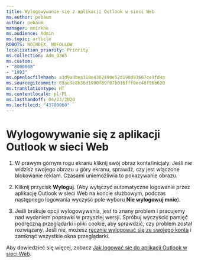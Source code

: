 ```yaml
---
title: Wylogowywanie się z aplikacji Outlook w sieci Web
ms.author: pebaum
author: pebaum
manager: mnirkhe
ms.audience: Admin
ms.topic: article
ROBOTS: NOINDEX, NOFOLLOW
localization_priority: Priority
ms.collection: Adm_O365
ms.custom:
- "8000008"
- "1993"
ms.openlocfilehash: a3d9adbea318e4302490e52d190d93607ce9fd4a
ms.sourcegitcommit: 89ae9e8b36d1980f89f07b016fff0ec48f96b620
ms.translationtype: HT
ms.contentlocale: pl-PL
ms.lasthandoff: 04/23/2020
ms.locfileid: "43789060"
---
```

# <a name="sign-out-of-outlook-on-the-web"></a>Wylogowywanie się z aplikacji Outlook w sieci Web

1. W prawym górnym rogu ekranu kliknij swój obraz konta/inicjały. Jeśli nie widzisz swojego obrazu u góry ekranu, sprawdź, czy jest włączone blokowanie reklam. Czasami uniemożliwia to pokazywanie obrazu.

2. Kliknij przycisk **Wyloguj**. (Aby wyłączyć automatyczne logowanie przez aplikację Outlook w sieci Web na koncie służbowym, podczas następnego logowania wyczyść pole wyboru **Nie wylogowuj mnie**).

3. Jeśli brakuje opcji wylogowywania, jest to znany problem i pracujemy nad wydaniem poprawki w przyszłej wersji.  Spróbuj wyczyścić pamięć podręczną przeglądarki i pliki cookie, aby sprawdzić, czy problem został rozwiązany.  Jeśli nie, możesz [ręcznie wylogować się ze swojego konta](https://login.live.com/logout.srf) i zamknąć wszystkie okna przeglądarki.

Aby dowiedzieć się więcej, zobacz [Jak logować się do aplikacji Outlook w sieci Web](https://support.office.com/article/how-to-sign-in-to-outlook-on-the-web-763fab4d-0138-4814-b450-37fc286bcb79).
